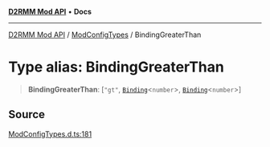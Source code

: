 [**D2RMM Mod API**](../../index.md) • **Docs**

***

[D2RMM Mod API](../../modules.md) / [ModConfigTypes](../index.md) / BindingGreaterThan

# Type alias: BindingGreaterThan

> **BindingGreaterThan**: [`"gt"`, [`Binding`](Binding.md)\<`number`\>, [`Binding`](Binding.md)\<`number`\>]

## Source

[ModConfigTypes.d.ts:181](https://github.com/olegbl/d2rmm/blob/7b50646c3690465cf5277007fc3d5d33286edb15/src/renderer/ModConfigTypes.d.ts#L181)
